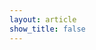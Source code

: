 ```yaml
---
layout: article
show_title: false
---
```

<script src="https://code.jquery.com/jquery-3.6.0.min.js"></script>
<div class="taxa-wrapper">
    <div class="taxa-container" id="taxa-container" data-taxa='{{ site.data.taxa | jsonify | escape }}'></div>
    <div class="taxa-list"></div>
</div>

<script src="/assets/taxa3generator.js" defer></script>
<script src="/assets/taxa3.js"></script>